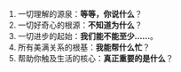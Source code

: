 1. 一切理解的源泉：**等等，你说什么**？
2. 一切好奇心的根源：**不知道为什么**？
3. 一切进步的起始：**我们能不能至少……**。
4. 所有美满关系的根基：**我能帮什么忙**？
5. 帮助你触及生活的核心：**真正重要的是什么**？

